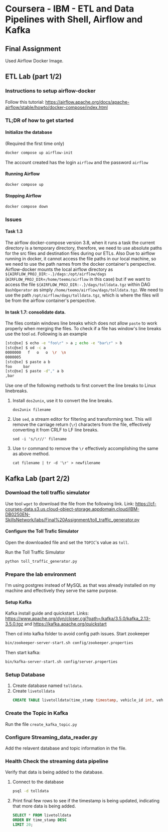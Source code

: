 # Coursera - IBM - ETL and Data Pipelines with Shell, Airflow and Kafka

## Final Assignment
Used Airflow Docker Image.

## ETL Lab (part 1/2)
### Instructions to setup airflow-docker
Follow this tutorial: https://airflow.apache.org/docs/apache-airflow/stable/howto/docker-compose/index.html

### TL;DR of how to get started

#### Initialize the database 
(Required the first time only)
```bash
docker compose up airflow-init
```
The account created has the login `airflow` and the password `airflow`


#### Running Airflow
```bash
docker compose up
```

#### Stopping Airflow
```bash
docker compose down
```

### Issues
#### Task 1.3
The airflow docker-compose version 3.8, when it runs a task the current directory is a temporary directory, 
therefore, we need to use absolute paths for the src files and destination files during our ETLs. 
Also Due to airflow running in docker, it cannot access the file paths in our local machine, 
so we need to use the path names from the docker container's perspective. Airflow-docker mounts 
the local airflow directory as
`${AIRFLOW_PROJ_DIR:-.}/dags:/opt/airflow/dags` (`AIRFLOW_PROJ_DIR`=`/home/teemo/airflow` in this case) 
but if we want to access the file 
`${AIRFLOW_PROJ_DIR:-.}/dags/tolldata.tgz` within DAG `BashOperator` as simply `/home/teemo/airflow/dags/tolldata.tgz`.
We need to use the path `/opt/airflow/dags/tolldata.tgz`, which is where the files will be from the airflow container's 
perspective.

#### In task 1.7: consolidate data. 
The files contain windows line breaks which does not allow `paste` to work properly when merging the files. 
To check if a file has window's line breaks use the tool `od`. Following is an example
```bash
[stc@se] $ echo -e "foo\r" > a ; echo -e "bar\r" > b
[stc@se] $ od -c a
0000000   f   o   o  \r  \n
0000005
[stc@se] $ paste a b
foo     bar
[stc@se] $ paste -d"," a b
,bar
```

Use one of the following methods to first convert the line breaks to Linux linebreaks.

1. Install `dos2unix`, use it to convert the line breaks.

    ` dos2unix filename `

2. Use `sed`, a stream editor for filtering and transforming text. This will remove the carriage return (`\r`) characters from the file, 
effectively converting it from CRLF to LF line breaks. 

    `sed -i 's/\r//' filename`

3. Use `tr` command to remove the `\r` effectively accomplishing the same as above method.

    `cat filename | tr -d '\r' > newfilename`

## Kafka Lab (part 2/2)

### Download the toll traffic simulator
Use tool `wget` to download the file from the following link.
Link: https://cf-courses-data.s3.us.cloud-object-storage.appdomain.cloud/IBM-DB0250EN-SkillsNetwork/labs/Final%20Assignment/toll_traffic_generator.py

#### Configure the Toll Trafic Simulator
Open the downloaded file and set the `TOPIC`'s value as `toll`.

Run the Toll Traffic Simulator
```bash
python toll_traffic_generator.py
```

### Prepare the lab environment
I'm using postgres instead of MySQL as that was already installed on my machine and effectively they serve the same purpose.

#### Setup Kafka
Kafka install guide and quickstart.
Links: https://www.apache.org/dyn/closer.cgi?path=/kafka/3.5.0/kafka_2.13-3.5.0.tgz
and https://kafka.apache.org/quickstart

Then cd into kafka folder to avoid config path issues. Start zookeeper
```bash
bin/zookeeper-server-start.sh config/zookeeper.properties
```

Then start kafka:
```bash
bin/kafka-server-start.sh config/server.properties
```

### Setup Database
1. Create database named `tolldata`.
2. Create `livetolldata`
    ```SQL
    CREATE TABLE livetolldata(time_stamp timestamp, vehicle_id int, vehicle_type varchar(15), toll_plaza_id smallint);
    ```

### Create the Topic in Kafka
Run the file `create_kafka_topic.py`


### Configure Streaming_data_reader.py
Add the relavent database and topic information in the file.

### Health Check the streaming data pipeline
Verify that data is being added to the database.

1. Connect to the database
    ```bash
    psql -d tolldata
    ```
2. Print final few rows to see if the timestamp is being updated, indicating that more data is being added.
    ```sql
    SELECT * FROM livetolldata
    ORDER BY time_stamp DESC
    LIMIT 20;
    ```
